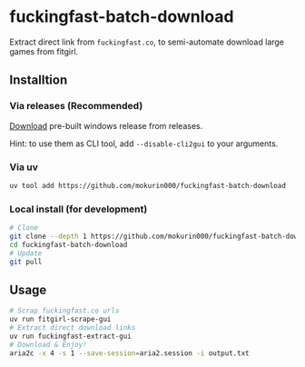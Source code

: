# fuckingfast-batch-download

Extract direct link from `fuckingfast.co`, to semi-automate download large games from fitgirl.

## Installtion

### Via releases (Recommended)

[Download]: https://github.com/mokurin000/fuckingfast-batch-download/releases/tag/nightly

[Download] pre-built windows release from releases.

Hint: to use them as CLI tool, add `--disable-cli2gui` to your arguments.

### Via uv

```bash
uv tool add https://github.com/mokurin000/fuckingfast-batch-download
```

### Local install (for development)

```bash
# Clone
git clone --depth 1 https://github.com/mokurin000/fuckingfast-batch-download.git
cd fuckingfast-batch-download
# Update
git pull
```

## Usage

```bash
# Scrap fuckingfast.co urls
uv run fitgirl-scrape-gui
# Extract direct download links
uv run fuckingfast-extract-gui
# Download & Enjoy!
aria2c -x 4 -s 1 --save-session=aria2.session -i output.txt 
```
